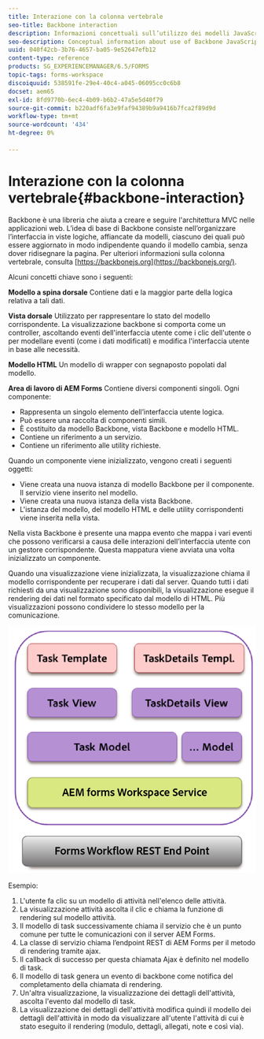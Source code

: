 ```yaml
---
title: Interazione con la colonna vertebrale
seo-title: Backbone interaction
description: Informazioni concettuali sull’utilizzo dei modelli JavaScript di backbone nell’area di lavoro di AEM Forms.
seo-description: Conceptual information about use of Backbone JavaScript models in AEM Forms workspace.
uuid: 040f42cb-3b76-4657-ba05-9e52647efb12
content-type: reference
products: SG_EXPERIENCEMANAGER/6.5/FORMS
topic-tags: forms-workspace
discoiquuid: 538591fe-29e4-40c4-a045-06095cc0c6b8
docset: aem65
exl-id: 8fd9770b-6ec4-4b09-b6b2-47a5e5d40f79
source-git-commit: b220adf6fa3e9faf94389b9a9416b7fca2f89d9d
workflow-type: tm+mt
source-wordcount: '434'
ht-degree: 0%

---
```


# Interazione con la colonna vertebrale{#backbone-interaction}

Backbone è una libreria che aiuta a creare e seguire l&#39;architettura MVC nelle applicazioni web. L’idea di base di Backbone consiste nell’organizzare l’interfaccia in viste logiche, affiancate da modelli, ciascuno dei quali può essere aggiornato in modo indipendente quando il modello cambia, senza dover ridisegnare la pagina. Per ulteriori informazioni sulla colonna vertebrale, consulta [https://backbonejs.org](https://backbonejs.org/).

Alcuni concetti chiave sono i seguenti:

**Modello a spina dorsale** Contiene dati e la maggior parte della logica relativa a tali dati.

**Vista dorsale** Utilizzato per rappresentare lo stato del modello corrispondente. La visualizzazione backbone si comporta come un controller, ascoltando eventi dell&#39;interfaccia utente come i clic dell&#39;utente o per modellare eventi (come i dati modificati) e modifica l&#39;interfaccia utente in base alle necessità.

**Modello HTML** Un modello di wrapper con segnaposto popolati dal modello.

**Area di lavoro di AEM Forms** Contiene diversi componenti singoli. Ogni componente:

* Rappresenta un singolo elemento dell’interfaccia utente logica.
* Può essere una raccolta di componenti simili.
* È costituito da modello Backbone, vista Backbone e modello HTML.
* Contiene un riferimento a un servizio.
* Contiene un riferimento alle utility richieste.

Quando un componente viene inizializzato, vengono creati i seguenti oggetti:

* Viene creata una nuova istanza di modello Backbone per il componente. Il servizio viene inserito nel modello.
* Viene creata una nuova istanza della vista Backbone.
* L&#39;istanza del modello, del modello HTML e delle utility corrispondenti viene inserita nella vista.

Nella vista Backbone è presente una mappa evento che mappa i vari eventi che possono verificarsi a causa delle interazioni dell’interfaccia utente con un gestore corrispondente. Questa mappatura viene avviata una volta inizializzato un componente.

Quando una visualizzazione viene inizializzata, la visualizzazione chiama il modello corrispondente per recuperare i dati dal server. Quando tutti i dati richiesti da una visualizzazione sono disponibili, la visualizzazione esegue il rendering dei dati nel formato specificato dal modello di HTML. Più visualizzazioni possono condividere lo stesso modello per la comunicazione.

![](do-not-localize/aem_forms_workflow.png)

Esempio:

1. L&#39;utente fa clic su un modello di attività nell&#39;elenco delle attività.
1. La visualizzazione attività ascolta il clic e chiama la funzione di rendering sul modello attività.
1. Il modello di task successivamente chiama il servizio che è un punto comune per tutte le comunicazioni con il server AEM Forms.
1. La classe di servizio chiama l’endpoint REST di AEM Forms per il metodo di rendering tramite ajax.
1. Il callback di successo per questa chiamata Ajax è definito nel modello di task.
1. Il modello di task genera un evento di backbone come notifica del completamento della chiamata di rendering.
1. Un&#39;altra visualizzazione, la visualizzazione dei dettagli dell&#39;attività, ascolta l&#39;evento dal modello di task.
1. La visualizzazione dei dettagli dell&#39;attività modifica quindi il modello dei dettagli dell&#39;attività in modo da visualizzare all&#39;utente l&#39;attività di cui è stato eseguito il rendering (modulo, dettagli, allegati, note e così via).
